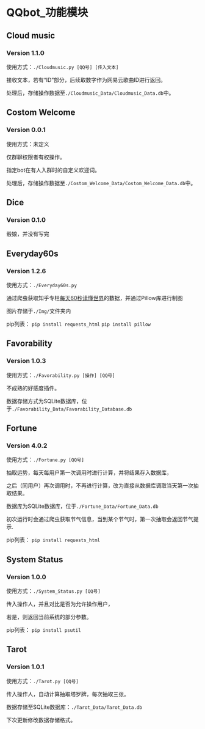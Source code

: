 # QQbot_功能模块

## Cloud music
### Version 1.1.0

使用方式：`./Cloudmusic.py [QQ号] [传入文本]`

接收文本，若有“ID”部分，后续取数字作为网易云歌曲ID进行返回。

处理后，存储操作数据至`./Cloudmusic_Data/Cloudmusic_Data.db`中。

## Costom Welcome
### Version 0.0.1

使用方式：未定义

仅群聊权限者有权操作。

指定bot在有人入群时的自定义欢迎词。

处理后，存储操作数据至`./Costom_Welcome_Data/Costom_Welcome_Data.db`中。

## Dice
### Version 0.1.0

骰娘，并没有写完

## Everyday60s
### Version 1.2.6

使用方式：`./Everyday60s.py`

通过爬虫获取知乎专栏[每天60秒读懂世界](https://www.zhihu.com/people/mt36501/posts)的数据，并通过Pillow库进行制图

图片存储于`./Img/`文件夹内

pip列表：
`pip install requests_html`
`pip install pillow`

## Favorability
### Version 1.0.3

使用方式：`./Favorability.py [操作] [QQ号]`

不成熟的好感度插件。

数据存储方式为SQLite数据库，位于`./Favorability_Data/Favorability_Database.db`

## Fortune
### Version 4.0.2

使用方式：`./Fortune.py [QQ号]`

抽取运势，每天每用户第一次调用时进行计算，并将结果存入数据库，

之后（同用户）再次调用时，不再进行计算，改为直接从数据库调取当天第一次抽取结果。

数据库为SQLite数据库，位于`./Fortune_Data/Fortune_Data.db`

初次运行时会通过爬虫获取节气信息，当到某个节气时，第一次抽取会返回节气提示.

pip列表：
`pip install requests_html`

## System Status
### Version 1.0.0

使用方式：`./System_Status.py [QQ号]`

传入操作人，并且对比是否为允许操作用户，

若是，则返回当前系统的部分参数。

pip列表：
`pip install psutil`

## Tarot
### Version 1.0.1

使用方式：`./Tarot.py [QQ号]`

传入操作人，自动计算抽取塔罗牌，每次抽取三张。

数据存储至SQLite数据库：`./Tarot_Data/Tarot_Data.db`

下次更新修改数据存储格式。
